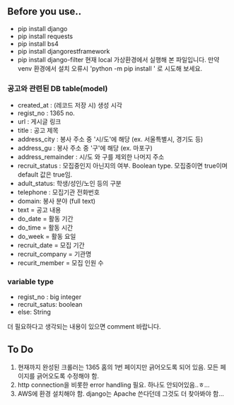 ## Before you use..
- pip install django
- pip install requests
- pip install bs4
- pip install djangorestframework
- pip install django-filter
현재 local 가상환경에서 실행해 본 파일입니다.
만약 venv 환경에서 설치 오류시 
    'python -m pip install <pkg name>'
로 시도해 보세요.

### 공고와 관련된 DB table(model)
* created_at : (레코드 저장 시) 생성 시각
* regist_no : 1365 no.
* url : 게시글 링크
* title : 공고 제목
* address_city : 봉사 주소 중 '시/도'에 해당 (ex. 서울특별시, 경기도 등)
* address_gu : 봉사 주소 중 '구'에 해당 (ex. 마포구)
* address_remainder : 시/도 와 구를 제외한 나머지 주소
* recruit_status : 모집중인지 아닌지의 여부. Boolean type. 모집중이면 true이며 default 값은 true임.
* adult_status: 학생/성인/노인 등의 구분
* telephone : 모집기관 전화번호
* domain: 봉사 분야 (full text)
* text = 공고 내용
* do_date = 활동 기간
* do_time = 활동 시간
* do_week = 활동 요일
* recruit_date = 모집 기간
* recruit_company = 기관명
* recurit_member = 모집 인원 수

### variable type
 - regist_no : big integer
 - recruit_satus: boolean
 - else: String

더 필요하다고 생각되는 내용이 있으면 comment 바랍니다.




## To Do
1. 현재까지 완성된 크롤러는 1365 홈의 1번 페이지만 긁어오도록 되어 있음. 모든 페이지를 긁어오도록 수정해야 함.
2. http connection을 비롯한 error handling 필요. 하나도 안되어있음..ㅎ...
3. AWS에 환경 설치해야 함. django는 Apache 쓴다던데 그것도 더 찾아봐야 함...
